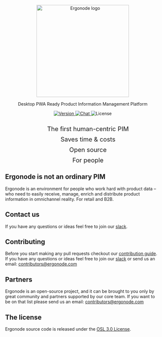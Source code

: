 <p align="center">
  <a href="https://ergonode.com" rel="noopener noreferrer">
    <img width="300" src="https://ergonode.com/img/logo-dark.svg" alt="Ergonode logo">
  </a>
</p>
<p align="center">Desktop PWA Ready Product Information Management Platform</p>

<p align="center">
  <a href="https://ergonode.com">
    <img src="https://img.shields.io/badge/version-0.10.0-4c9aff.svg" alt="Version">
  </a>
  <a href="https://join.slack.com/t/ergonode/shared_invite/enQtNjI5NzU3NzM2MzU2LTY0ZGM4MGMyNGZjOGEyNDY5OGI1NzM5ZDNiMTY3YjA2YmRhMzY1OWE1MjJjZWEzM2YwOThkZDBjODZlZjY0ZmI">
    <img src="https://img.shields.io/badge/chat-on%20slack-e51670.svg" alt="Chat">
  </a>
    <img src="https://img.shields.io/github/license/ergonode/frontend.svg" alt="License">
</p>

<ul align="center" style="font-size: 20px; list-style: none; ">
    <li style="padding-top:10px">The first human-centric PIM</li>
    <li style="padding-top:10px">Saves time & costs</li>
    <li style="padding-top:10px">Open source</li>
    <li style="padding-top:10px">For people</li>
</ul>

## Ergonode is not an ordinary PIM
Ergonode is an environment for people who work hard with product data – who need to easily receive, manage, enrich and distribute product information in omnichannel reality. For retail and B2B.


## Contact us

If you have any questions or ideas feel free to join our [slack][slack].

## Contributing

Before you start making any pull requests checkout our [contribution guide][contribute]. If you have any questions or ideas feel free to join our [slack][slack] or send us an email: contributors@ergonode.com

## Partners

Ergonode is an open-source project, and it can be brought to you only by great community and partners supported by our core team. If you want to be on that list please send us an email: contributors@ergonode.com

## The license

Ergonode source code is released under the [OSL 3.0 License][license].

[discord]: https://discord.gg/NntXFa4
[slack]: https://ergonode.slack.com/join/shared_invite/enQtOTA2ODY0ODMxNTI0LThlZGE2YWE0YzY4NzU1ODk3NWRmNTJiMGI2NmM5ZTgxYTk0MWRhMjM1Y2M4MjdjZjAxY2FkOWE1M2FhZmJkMDY
[contribute]: http://docs.ergonode.com/#/contribution
[license]: https://github.com/ergonode/frontend/blob/develop/LICENSE.txt
[roadmap]: https://ergonode.com/features/#roadmap
[docs]: https://docs.ergonode.com
[ddd]: https://en.wikipedia.org/wiki/Domain-driven_design
[cqrs]: https://en.wikipedia.org/wiki/Command%E2%80%93query_separation
[es]: https://dev.to/barryosull/event-sourcing-what-it-is-and-why-its-awesome
[backend]: https://github.com/ergonode/backend
[frontend]: https://github.com/ergonode/frontend
[docker]: https://github.com/ergonode/docker
